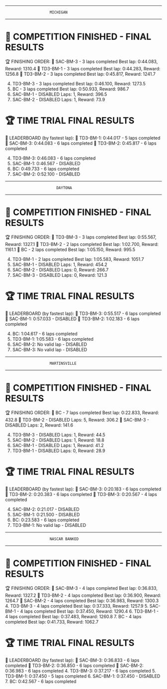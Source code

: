 ************************************************************
                        MICHIGAN
************************************************************

🏁 COMPETITION FINISHED - FINAL RESULTS
============================================================
🏆 FINISHING ORDER:
   🥇 SAC-BM-3 - 3 laps completed
      Best lap: 0:44.083, Reward: 1310.4
   🥈 TD3-BM-1 - 3 laps completed
      Best lap: 0:44.283, Reward: 1256.8
   🥉 TD3-BM-2 - 3 laps completed
      Best lap: 0:45.817, Reward: 1241.7

   4. TD3-BM-3 - 3 laps completed
      Best lap: 0:46.100, Reward: 1273.5
   5. BC - 3 laps completed
      Best lap: 0:50.933, Reward: 986.7
   6. SAC-BM-1 - DISABLED
      Laps: 1, Reward: 396.5
   7. SAC-BM-2 - DISABLED
      Laps: 1, Reward: 73.9

🏆 TIME TRIAL FINAL RESULTS
============================================================

🥇 LEADERBOARD (by fastest lap):
   🥇 TD3-BM-1: 0:44.017 - 5 laps completed
   🥈 SAC-BM-3: 0:44.083 - 6 laps completed
   🥉 TD3-BM-2: 0:45.817 - 6 laps completed

   4. TD3-BM-3: 0:46.083 - 6 laps completed
   5. SAC-BM-1: 0:46.567 - DISABLED
   6. BC: 0:49.733 - 6 laps completed
   7. SAC-BM-2: 0:52.100 - DISABLED

************************************************************
                           DAYTONA
************************************************************

🏁 COMPETITION FINISHED - FINAL RESULTS
============================================================
🏆 FINISHING ORDER:
   🥇 TD3-BM-3 - 3 laps completed
      Best lap: 0:55.567, Reward: 1327.1
   🥈 TD3-BM-2 - 2 laps completed
      Best lap: 1:02.700, Reward: 1161.1
   🥉 BC - 2 laps completed
      Best lap: 1:05.150, Reward: 995.5

   4. TD3-BM-1 - 2 laps completed
      Best lap: 1:05.583, Reward: 1051.7
   5. SAC-BM-1 - DISABLED
      Laps: 1, Reward: 454.2
   6. SAC-BM-2 - DISABLED
      Laps: 0, Reward: 266.7
   7. SAC-BM-3 - DISABLED
      Laps: 0, Reward: 121.3

🏆 TIME TRIAL FINAL RESULTS
============================================================

🥇 LEADERBOARD (by fastest lap):
   🥇 TD3-BM-3: 0:55.517 - 6 laps completed
   🥈 SAC-BM-1: 0:57.033 - DISABLED
   🥉 TD3-BM-2: 1:02.183 - 6 laps completed

   4. BC: 1:04.617 - 6 laps completed
   5. TD3-BM-1: 1:05.583 - 6 laps completed
   6. SAC-BM-2: No valid lap - DISABLED
   7. SAC-BM-3: No valid lap - DISABLED

************************************************************
                        MARTINSVILLE
************************************************************

🏁 COMPETITION FINISHED - FINAL RESULTS
============================================================
🏆 FINISHING ORDER:
   🥇 BC - 7 laps completed
      Best lap: 0:22.833, Reward: 432.8
   🥈 TD3-BM-2 - DISABLED
      Laps: 5, Reward: 306.2
   🥉 SAC-BM-3 - DISABLED
      Laps: 2, Reward: 141.6

   4. TD3-BM-3 - DISABLED
      Laps: 1, Reward: 44.5
   5. SAC-BM-2 - DISABLED
      Laps: 1, Reward: 18.8
   6. SAC-BM-1 - DISABLED
      Laps: 1, Reward: 41.2
   7. TD3-BM-1 - DISABLED
      Laps: 0, Reward: 28.9

🏆 TIME TRIAL FINAL RESULTS
============================================================

🥇 LEADERBOARD (by fastest lap):
   🥇 SAC-BM-3: 0:20.183 - 6 laps completed
   🥈 TD3-BM-2: 0:20.383 - 6 laps completed
   🥉 TD3-BM-3: 0:20.567 - 4 laps completed

   4. SAC-BM-2: 0:21.017 - DISABLED
   5. SAC-BM-1: 0:21.500 - DISABLED
   6. BC: 0:23.583 - 6 laps completed
   7. TD3-BM-1: No valid lap - DISABLED

************************************************************
                        NASCAR BANKED
************************************************************

🏁 COMPETITION FINISHED - FINAL RESULTS
============================================================
🏆 FINISHING ORDER:
   🥇 SAC-BM-3 - 4 laps completed
      Best lap: 0:36.833, Reward: 1327.2
   🥈 TD3-BM-2 - 4 laps completed
      Best lap: 0:36.900, Reward: 1264.7
   🥉 SAC-BM-2 - 4 laps completed
      Best lap: 0:36.983, Reward: 1300.3
   4. TD3-BM-3 - 4 laps completed
      Best lap: 0:37.333, Reward: 1257.9
   5. SAC-BM-1 - 4 laps completed
      Best lap: 0:37.450, Reward: 1290.4
   6. TD3-BM-1 - 4 laps completed
      Best lap: 0:37.483, Reward: 1260.8
   7. BC - 4 laps completed
      Best lap: 0:41.733, Reward: 1062.7

🏆 TIME TRIAL FINAL RESULTS
============================================================

🥇 LEADERBOARD (by fastest lap):
   🥇 SAC-BM-3: 0:36.833 - 6 laps completed
   🥈 TD3-BM-2: 0:36.850 - 6 laps completed
   🥉 SAC-BM-2: 0:36.983 - 6 laps completed
   4. TD3-BM-3: 0:37.217 - 6 laps completed
   5. TD3-BM-1: 0:37.450 - 5 laps completed
   6. SAC-BM-1: 0:37.450 - DISABLED
   7. BC: 0:42.567 - 6 laps completed
